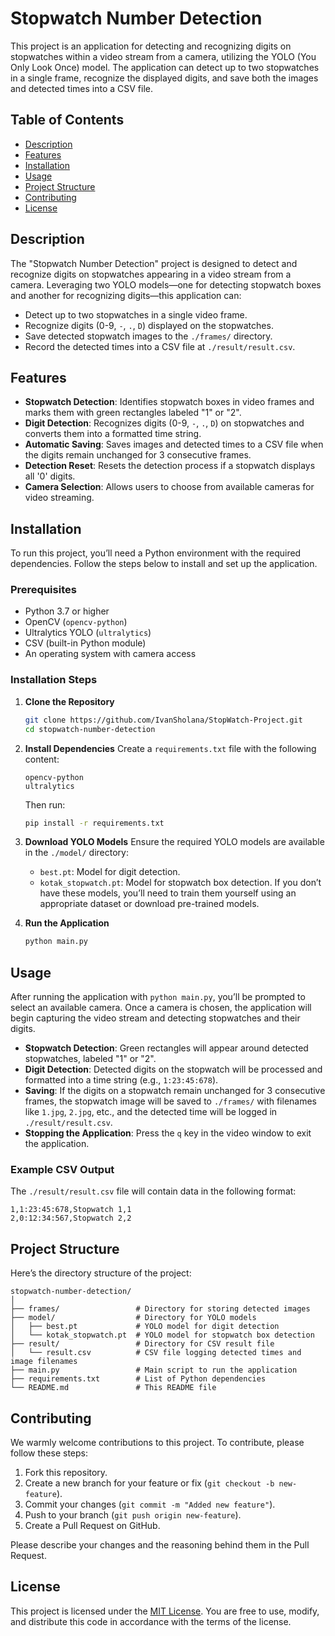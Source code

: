 # Stopwatch Number Detection

This project is an application for detecting and recognizing digits on stopwatches within a video stream from a camera, utilizing the YOLO (You Only Look Once) model. The application can detect up to two stopwatches in a single frame, recognize the displayed digits, and save both the images and detected times into a CSV file.

## Table of Contents
- [Description](#description)
- [Features](#features)
- [Installation](#installation)
- [Usage](#usage)
- [Project Structure](#project-structure)
- [Contributing](#contributing)
- [License](#license)

## Description
The "Stopwatch Number Detection" project is designed to detect and recognize digits on stopwatches appearing in a video stream from a camera. Leveraging two YOLO models—one for detecting stopwatch boxes and another for recognizing digits—this application can:
- Detect up to two stopwatches in a single video frame.
- Recognize digits (0-9, `-`, `.`, `D`) displayed on the stopwatches.
- Save detected stopwatch images to the `./frames/` directory.
- Record the detected times into a CSV file at `./result/result.csv`.

## Features
- **Stopwatch Detection**: Identifies stopwatch boxes in video frames and marks them with green rectangles labeled "1" or "2".
- **Digit Detection**: Recognizes digits (0-9, `-`, `.`, `D`) on stopwatches and converts them into a formatted time string.
- **Automatic Saving**: Saves images and detected times to a CSV file when the digits remain unchanged for 3 consecutive frames.
- **Detection Reset**: Resets the detection process if a stopwatch displays all '0' digits.
- **Camera Selection**: Allows users to choose from available cameras for video streaming.

## Installation
To run this project, you’ll need a Python environment with the required dependencies. Follow the steps below to install and set up the application.

### Prerequisites
- Python 3.7 or higher
- OpenCV (`opencv-python`)
- Ultralytics YOLO (`ultralytics`)
- CSV (built-in Python module)
- An operating system with camera access

### Installation Steps
1. **Clone the Repository**
   ```bash
   git clone https://github.com/IvanSholana/StopWatch-Project.git
   cd stopwatch-number-detection
   ```

2. **Install Dependencies**
   Create a `requirements.txt` file with the following content:
   ```
   opencv-python
   ultralytics
   ```
   Then run:
   ```bash
   pip install -r requirements.txt
   ```

3. **Download YOLO Models**
   Ensure the required YOLO models are available in the `./model/` directory:
   - `best.pt`: Model for digit detection.
   - `kotak_stopwatch.pt`: Model for stopwatch box detection.
   If you don’t have these models, you’ll need to train them yourself using an appropriate dataset or download pre-trained models.

4. **Run the Application**
   ```bash
   python main.py
   ```

## Usage
After running the application with `python main.py`, you’ll be prompted to select an available camera. Once a camera is chosen, the application will begin capturing the video stream and detecting stopwatches and their digits.

- **Stopwatch Detection**: Green rectangles will appear around detected stopwatches, labeled "1" or "2".
- **Digit Detection**: Detected digits on the stopwatch will be processed and formatted into a time string (e.g., `1:23:45:678`).
- **Saving**: If the digits on a stopwatch remain unchanged for 3 consecutive frames, the stopwatch image will be saved to `./frames/` with filenames like `1.jpg`, `2.jpg`, etc., and the detected time will be logged in `./result/result.csv`.
- **Stopping the Application**: Press the `q` key in the video window to exit the application.

### Example CSV Output
The `./result/result.csv` file will contain data in the following format:
```
1,1:23:45:678,Stopwatch 1,1
2,0:12:34:567,Stopwatch 2,2
```

## Project Structure
Here’s the directory structure of the project:
```
stopwatch-number-detection/
│
├── frames/                 # Directory for storing detected images
├── model/                  # Directory for YOLO models
│   ├── best.pt             # YOLO model for digit detection
│   └── kotak_stopwatch.pt  # YOLO model for stopwatch box detection
├── result/                 # Directory for CSV result file
│   └── result.csv          # CSV file logging detected times and image filenames
├── main.py                 # Main script to run the application
├── requirements.txt        # List of Python dependencies
└── README.md               # This README file
```

## Contributing
We warmly welcome contributions to this project. To contribute, please follow these steps:
1. Fork this repository.
2. Create a new branch for your feature or fix (`git checkout -b new-feature`).
3. Commit your changes (`git commit -m "Added new feature"`).
4. Push to your branch (`git push origin new-feature`).
5. Create a Pull Request on GitHub.

Please describe your changes and the reasoning behind them in the Pull Request.

## License
This project is licensed under the [MIT License](LICENSE). You are free to use, modify, and distribute this code in accordance with the terms of the license.